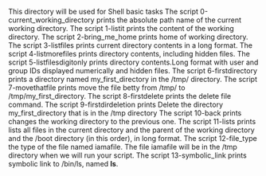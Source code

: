 This directory will be used for Shell basic tasks
The script 0-current_working_directory prints the absolute path name of the current working directory.
The script 1-listit prints the content of the working directory.
The script 2-bring_me_home prints home of working directory.
The script 3-listfiles prints current directory contents in a long format.
The script 4-listmorefiles prints directory contents, including hidden files.
The script 5-listfilesdigitonly prints  directory contents.Long format with user and group IDs displayed numerically and hidden files.
The script 6-firstdirectory prints a directory named my_first_directory in the /tmp/ directory.
The script 7-movethatfile prints move the file betty from /tmp/ to /tmp/my_first_directory.
The script 8-firstdelete prints the delete file command.
The script 9-firstdirdeletion prints Delete the directory my_first_directory that is in the /tmp directory
The script 10-back prints changes the working directory to the previous one.
The script 11-lists prints  lists all files in the current directory and the parent of the working directory and the /boot directory (in this order), in long format.
The script 12-file_type the type of the file named iamafile. The file iamafile will be in the /tmp directory when we will run your script.
The script 13-symbolic_link prints symbolic link to /bin/ls, named __ls__.  
